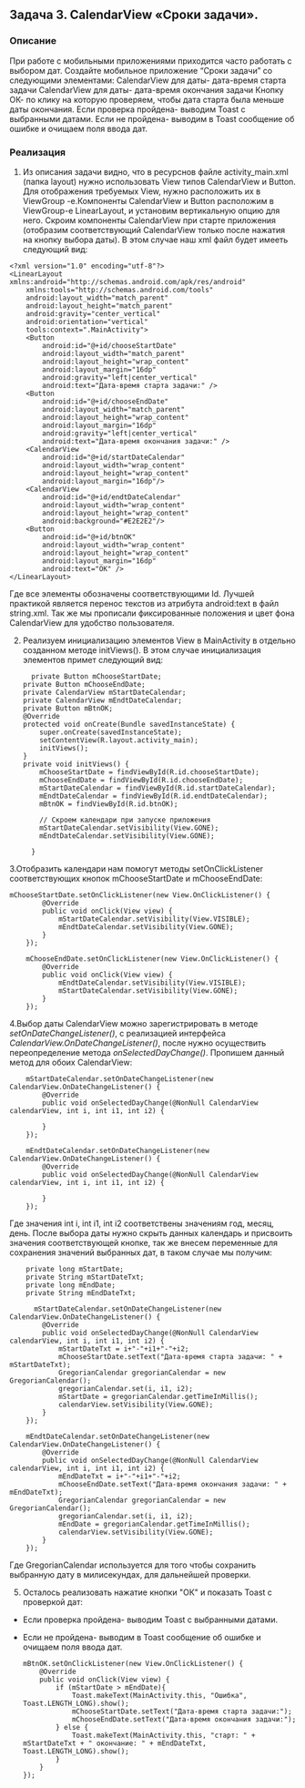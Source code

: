 ## Задача 3. CalendarView «Сроки задачи».
### Описание

При работе с мобильными приложениями приходится часто работать с выбором дат. 
Создайте мобильное приложение “Сроки задачи” со следующими элементами:
CalendarView для даты- дата-время старта задачи
CalendarView для даты- дата-время окончания задачи
Кнопку ОК- по клику на которую проверяем, чтобы дата старта была меньше даты окончания.
Если проверка пройдена- выводим Toast с выбранными датами. 
Если не пройдена- выводим в Toast сообщение об ошибке и очищаем поля ввода дат. 


### Реализация

1. Из описания задачи видно, что в ресурснов файле activity_main.xml (папка layout) нужно использовать View типов CalendarView и Button. 
Для отображения требуемых View, нужно расположить их в ViewGroup -е.Компоненты CalendarView и Button расположим в ViewGroup-е LinearLayout, и установим вертикальную опцию для него.
Скроим компоненты CalendarView при старте приложения (отобразим соответствующий CalendarView только после нажатия на кнопку выбора даты).
В этом случае наш xml файл будет имееть следующий вид:
```
<?xml version="1.0" encoding="utf-8"?>
<LinearLayout xmlns:android="http://schemas.android.com/apk/res/android"
    xmlns:tools="http://schemas.android.com/tools"
    android:layout_width="match_parent"
    android:layout_height="match_parent"
    android:gravity="center_vertical"
    android:orientation="vertical"
    tools:context=".MainActivity">
    <Button
		android:id="@+id/chooseStartDate"
        android:layout_width="match_parent"
        android:layout_height="wrap_content"
        android:layout_margin="16dp"
        android:gravity="left|center_vertical"
        android:text="Дата-время старта задачи:" />
    <Button
		android:id="@+id/chooseEndDate"
        android:layout_width="match_parent"
        android:layout_height="wrap_content"
        android:layout_margin="16dp"
        android:gravity="left|center_vertical"
        android:text="Дата-время окончания задачи:" />
    <CalendarView
        android:id="@+id/startDateCalendar"
        android:layout_width="wrap_content"
        android:layout_height="wrap_content"
        android:layout_margin="16dp"/>
    <CalendarView
        android:id="@+id/endtDateCalendar"
        android:layout_width="wrap_content"
        android:layout_height="wrap_content"
        android:background="#E2E2E2"/>
    <Button
        android:id="@+id/btnOK"
        android:layout_width="wrap_content"
        android:layout_height="wrap_content"
        android:layout_margin="16dp"
        android:text="OK" />
</LinearLayout>
```
Где все элементы обозначены соответствующими Id. Лучшей практикой является перенос текстов из атрибута android:text в файл string.xml.
Так же мы прописали фиксированные положения и цвет фона CalendarView для удобство пользователя.


2. Реализуем инициализацию элементов View в MainActivity в отдельно созданном методе initViews().
В этом случае инициализация элементов примет следующий вид:

    ```
	  private Button mChooseStartDate;
    private Button mChooseEndDate;
    private CalendarView mStartDateCalendar;
    private CalendarView mEndtDateCalendar;
    private Button mBtnOK;
    @Override
    protected void onCreate(Bundle savedInstanceState) {
        super.onCreate(savedInstanceState);
        setContentView(R.layout.activity_main);
        initViews();
    }
    private void initViews() {
        mChooseStartDate = findViewById(R.id.chooseStartDate);
        mChooseEndDate = findViewById(R.id.chooseEndDate);
        mStartDateCalendar = findViewById(R.id.startDateCalendar);
        mEndtDateCalendar = findViewById(R.id.endtDateCalendar);
        mBtnOK = findViewById(R.id.btnOK);
		
		// Скроем календари при запуске приложения
		mStartDateCalendar.setVisibility(View.GONE);
        mEndtDateCalendar.setVisibility(View.GONE);
	
      }
	  ```

3.Отобразить календари нам помогут методы setOnClickListener соответствующих кнопок mChooseStartDate и mChooseEndDate:

  	mChooseStartDate.setOnClickListener(new View.OnClickListener() {
            @Override
            public void onClick(View view) {
                mStartDateCalendar.setVisibility(View.VISIBLE);
                mEndtDateCalendar.setVisibility(View.GONE);
            }
        });

        mChooseEndDate.setOnClickListener(new View.OnClickListener() {
            @Override
            public void onClick(View view) {
                mEndtDateCalendar.setVisibility(View.VISIBLE);
                mStartDateCalendar.setVisibility(View.GONE);
            }
        });



4.Выбор даты CalendarView можно зарегистрировать в методе *setOnDateChangeListener()*, с реализацией интерфейса *CalendarView.OnDateChangeListener()*, после нужно осуществить переопределение метода *onSelectedDayChange()*.
	Пропишем данный метод для обоих CalendarView:


		mStartDateCalendar.setOnDateChangeListener(new CalendarView.OnDateChangeListener() {
            @Override
            public void onSelectedDayChange(@NonNull CalendarView calendarView, int i, int i1, int i2) {

            }
        });

        mEndtDateCalendar.setOnDateChangeListener(new CalendarView.OnDateChangeListener() {
            @Override
            public void onSelectedDayChange(@NonNull CalendarView calendarView, int i, int i1, int i2) {

            }
        });


Где значения int i, int i1, int i2 соответствены значениям год, месяц, день.
После выбора даты нужно скрыть данных календарь и присвоить значения соответствующей кнопке,
так же внесем переменные для сохранения значений выбранных дат, в таком случае мы получим:


		private long mStartDate;
		private String mStartDateTxt;
		private long mEndDate;
		private String mEndDateTxt;

	      mStartDateCalendar.setOnDateChangeListener(new CalendarView.OnDateChangeListener() {
            @Override
            public void onSelectedDayChange(@NonNull CalendarView calendarView, int i, int i1, int i2) {
                mStartDateTxt = i+"-"+i1+"-"+i2;
                mChooseStartDate.setText("Дата-время старта задачи: " + mStartDateTxt);
                GregorianCalendar gregorianCalendar = new GregorianCalendar();
                gregorianCalendar.set(i, i1, i2);
                mStartDate = gregorianCalendar.getTimeInMillis();
                calendarView.setVisibility(View.GONE);
            }
        });

        mEndtDateCalendar.setOnDateChangeListener(new CalendarView.OnDateChangeListener() {
            @Override
            public void onSelectedDayChange(@NonNull CalendarView calendarView, int i, int i1, int i2) {
                mEndDateTxt = i+"-"+i1+"-"+i2;
                mChooseEndDate.setText("Дата-время окончания задачи: " + mEndDateTxt);
                GregorianCalendar gregorianCalendar = new GregorianCalendar();
                gregorianCalendar.set(i, i1, i2);
                mEndDate = gregorianCalendar.getTimeInMillis();
                calendarView.setVisibility(View.GONE);
            }
        });


Где GregorianCalendar используется для того чтобы сохранить выбранную дату в милисекундах, для дальнейшей проверки.

5. Осталось реализовать нажатие кнопки "ОК" и показать Toast с проверкой дат:
 -	Если проверка пройдена- выводим Toast с выбранными датами. 
 -	Если не пройдена- выводим в Toast сообщение об ошибке и очищаем поля ввода дат. 


        mBtnOK.setOnClickListener(new View.OnClickListener() {
            @Override
            public void onClick(View view) {
                if (mStartDate > mEndDate){
                    Toast.makeText(MainActivity.this, "Ошибка", Toast.LENGTH_LONG).show();
                    mChooseStartDate.setText("Дата-время старта задачи:");
                    mChooseEndDate.setText("Дата-время окончания задачи:");
                } else {
                    Toast.makeText(MainActivity.this, "старт: " + mStartDateTxt + " окончаниe: " + mEndDateTxt, Toast.LENGTH_LONG).show();
                }
            }
        });
